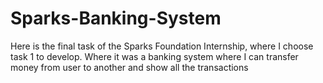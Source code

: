 # Sparks-Banking-System
Here is the final task of the Sparks Foundation Internship, where I choose task 1 to develop. Where it was a banking system where I can transfer money from user to another and show all the transactions
